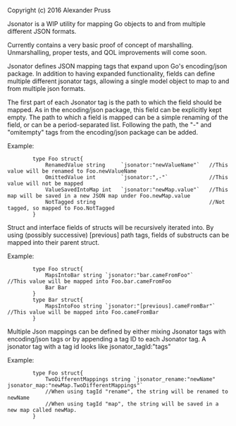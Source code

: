 Copyright (c) 2016 Alexander Pruss

Jsonator is a WIP utility for mapping Go objects to and from multiple different JSON formats.

Currently contains a very basic proof of concept of marshalling. Unmarshalling, proper tests, and QOL improvements will come soon.

Jsonator defines JSON mapping tags that expand upon Go's encoding/json package.
In addition to having expanded functionality, fields can define multiple different
jsonator tags, allowing a single model object to map to and from multiple json formats.

The first part of each Jsonator tag is the path to which the field should be mapped. As in
the encoding/json package, this field can be explicitly kept empty. The path to which
a field is mapped can be a simple renaming of the field, or can be a period-separated list.
Following the path, the "-" and "omitempty" tags from the encoding/json package can be added.

Example:	

            type Foo struct{
                RenamedValue string 	`jsonator:"newValueName"` 	//This value will be renamed to Foo.newValueName
                OmittedValue int 	    `jsonator:",-"`			    //This value will not be mapped
                ValueSavedIntoMap int	`jsonator:"newMap.value"`	//This map will be saved in a new JSON map under Foo.newMap.value
                NotTagged string					                //Not tagged, so mapped to Foo.NotTagged
            }

Struct and interface fields of structs will be recursively iterated into. By using
(possibly successive) [previous] path tags, fields of substructs can be mapped into
 their parent struct.

Example:	

            type Foo struct{
		    	MapsIntoBar string `jsonator:"bar.cameFromFoo"` 	    //This value will be mapped into Foo.bar.cameFromFoo
			    Bar Bar
		    }
		    type Bar struct{
		    	MapsIntoFoo string `jsonator:"[previous].cameFromBar"` 	//This value will be mapped into Foo.cameFromBar
		    }

Multiple Json mappings can be defined by either mixing Jsonator tags with encoding/json tags
or by appending a tag ID to each Jsonator tag. A jsonator tag with a tag id looks like
jsonator_tagId:"tags"

Example: 	

            type Foo struct{
			    TwoDifferentMappings string `jsonator_rename:"newName" jsonator_map:"newMap.TwoDifferentMappings"`
			    //When using tagId "rename", the string will be renamed to newName
			    //When using tagId "map", the string will be saved in a new map called newMap.
			}
